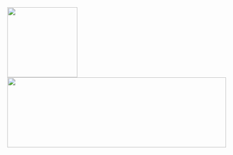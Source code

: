 <div>
<a href="https://github.com/byankatm">
<img height="160em" src="https://github-readme-stats.vercel.app/api/top-langs/?username=byankatm&layout=compact&langs_count=7&theme=tokyonight"/>
<img height="160em" width ="500em" src="https://github-readme-stats.vercel.app/api?username=byankatm&show_icons=true&theme=tokyonight&include_all_commits=true&count_private=true"/>
</div>
